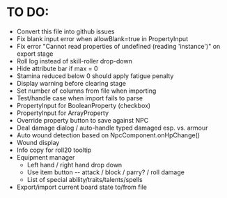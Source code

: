 # TO DO:
- Convert this file into github issues
- Fix blank input error when allowBlank=true in PropertyInput
- Fix error "Cannot read properties of undefined (reading 'instance')" on export stage
- Roll log instead of skill-roller drop-down
- Hide attribute bar if max = 0
- Stamina reduced below 0 should apply fatigue penalty
- Display warning before clearing stage
- Set number of columns from file when importing
- Test/handle case when import fails to parse
- PropertyInput for BooleanProperty (checkbox)
- PropertyInput for ArrayProperty
- Override property button to save against NPC
- Deal damage dialog / auto-handle typed damaged esp. vs. armour
- Auto wound detection based on NpcComponent.onHpChange()
- Wound display
- Info copy for roll20 tooltip
- Equipment manager
    - Left hand / right hand drop down
    - Use item button -- attack / block / parry? / roll damage
    - List of special ability/traits/talents/spells
- Export/import current board state to/from file
